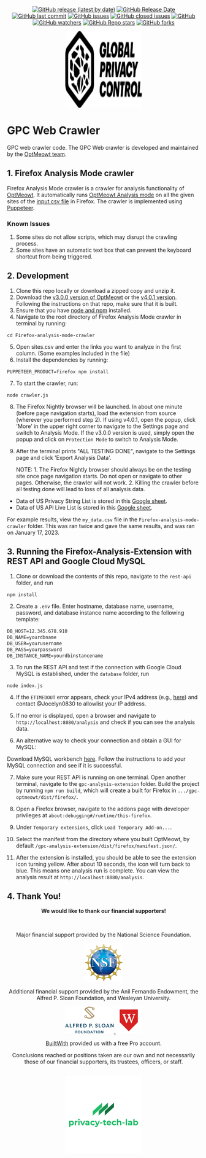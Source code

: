 <p align="center">
  <a href="https://github.com/privacy-tech-lab/gpc-web-crawler/releases"><img alt="GitHub release (latest by date)" src="https://img.shields.io/github/v/release/privacy-tech-lab/gpc-web-crawler"></a>
  <a href="https://github.com/privacy-tech-lab/gpc-web-crawler/releases"><img alt="GitHub Release Date" src="https://img.shields.io/github/release-date/privacy-tech-lab/gpc-web-crawler"></a>
  <a href="https://github.com/privacy-tech-lab/gpc-web-crawler/commits/main"><img alt="GitHub last commit" src="https://img.shields.io/github/last-commit/privacy-tech-lab/gpc-web-crawler"></a>
  <a href="https://github.com/privacy-tech-lab/gpc-web-crawler/issues"><img alt="GitHub issues" src="https://img.shields.io/github/issues-raw/privacy-tech-lab/gpc-web-crawler"></a>
  <a href="https://github.com/privacy-tech-lab/gpc-web-crawler/issues?q=is%3Aissue+is%3Aclosed"><img alt="GitHub closed issues" src="https://img.shields.io/github/issues-closed-raw/privacy-tech-lab/gpc-web-crawler"></a>
  <a href="https://github.com/privacy-tech-lab/gpc-web-crawler/blob/main/LICENSE.md"><img alt="GitHub" src="https://img.shields.io/github/license/privacy-tech-lab/gpc-web-crawler"></a>
  <a href="https://github.com/privacy-tech-lab/gpc-web-crawler/watchers"><img alt="GitHub watchers" src="https://img.shields.io/github/watchers/privacy-tech-lab/gpc-web-crawler?style=social"></a>
  <a href="https://github.com/privacy-tech-lab/gpc-web-crawler/stargazers"><img alt="GitHub Repo stars" src="https://img.shields.io/github/stars/privacy-tech-lab/gpc-web-crawler?style=social"></a>
  <a href="https://github.com/privacy-tech-lab/gpc-web-crawler/network/members"><img alt="GitHub forks" src="https://img.shields.io/github/forks/privacy-tech-lab/gpc-web-crawler?style=social"></a>
</p>

<p align="center">
  <a href="https://privacytechlab.org/"><img src="./gpc-logo-small-black.svg" width="200px" height="200px" alt="OptMeowt logo"></a>
</p>

# GPC Web Crawler

GPC web crawler code. The GPC Web crawler is developed and maintained by the [OptMeowt team](https://github.com/privacy-tech-lab/gpc-optmeowt#optmeowt-).

## 1. Firefox Analysis Mode crawler

Firefox Analysis Mode crawler is a crawler for analysis functionality of [OptMeowt](https://github.com/privacy-tech-lab/gpc-web-crawler). It automatically runs [OptMeowt Analysis mode](https://github.com/privacy-tech-lab/gpc-optmeowt/tree/v4.0.1/#4-analysis-mode-firefox-only) on all the given sites of the [input csv file](https://github.com/privacy-tech-lab/gpc-web-data-and-scripts/blob/main/Firefox-analysis-mode-crawler/sites.csv) in Firefox. The crawler is implemented using [Puppeteer](https://pptr.dev/).

### Known Issues

1. Some sites do not allow scripts, which may disrupt the crawling process.
2. Some sites have an automatic text box that can prevent the keyboard shortcut from being triggered.

## 2. Development

1. Clone this repo locally or download a zipped copy and unzip it.
2. Download the [v3.0.0 version of OptMeowt](https://github.com/privacy-tech-lab/gpc-optmeowt/tree/v3.0.0-paper) or the [v4.0.1 version](https://github.com/privacy-tech-lab/gpc-optmeowt/tree/v4.0.1). Following the instructions on that repo, make sure that it is built.
3. Ensure that you have [node and npm](https://docs.npmjs.com/getting-started) installed.
4. Navigate to the root directory of Firefox Analysis Mode crawler in terminal by running:

```console
cd Firefox-analysis-mode-crawler
```

5. Open sites.csv and enter the links you want to analyze in the first column. (Some examples included in the file)
6. Install the dependencies by running:

```console
PUPPETEER_PRODUCT=firefox npm install
```

7. To start the crawler, run:

```console
node crawler.js
```

8. The Firefox Nightly browser will be launched. In about one minute (before page navigation starts), load the extension from source (wherever you performed step 2). If using v4.0.1, open the popup, click 'More' in the upper right corner to navigate to the Settings page and switch to Analysis Mode. If the v3.0.0 version is used, simply open the popup and click on `Protection Mode` to switch to Analysis Mode.
9. After the terminal prints "ALL TESTING DONE", navigate to the Settings page and click 'Export Analysis Data'.

   NOTE: 1. The Firefox Nightly browser should always be on the testing site once page navigation starts. Do not open or navigate to other pages. Otherwise, the crawler will not work. 2. Killing the crawler before all testing done will lead to loss of all analysis data.

- Data of US Privacy String List is stored in this [Google sheet](https://docs.google.com/spreadsheets/d/1nb6-bI8d6-hDTvoj6Y3YT2HME_qVyHyVOQtY9do_Foo/edit?usp=sharing).
- Data of US API Live List is stored in this [Google sheet](https://docs.google.com/spreadsheets/d/1sdmD8Y3jb82PZ_YOREYmRez3_Wi1FUApsP1we1GV29Y/edit#gid=984860887).

For example results, view the `my_data.csv` file in the `Firefox-analysis-mode-crawler` folder. This was ran twice and gave the same results, and was ran on January 17, 2023.

## 3. Running the Firefox-Analysis-Extension with REST API and Google Cloud MySQL

1. Clone or download the contents of this repo, navigate to the `rest-api` folder, and run

```console
npm install
```

2. Create a `.env` file. Enter hostname, database name, username, password, and database instance name according to the following template:

```console
DB_HOST=12.345.678.910
DB_NAME=yourdbname
DB_USER=yourusername
DB_PASS=yourpassword
DB_INSTANCE_NAME=yourdbinstancename
```

3. To run the REST API and test if the connection with Google Cloud MySQL is established, under the `database` folder, run

```console
node index.js
```

4. If the `ETIMEDOUT` error appears, check your IPv4 address (e.g., [here](https://www.whatsmyip.org/)) and contact @Jocelyn0830 to allowlist your IP address.

5. If no error is displayed, open a browser and navigate to `http://localhost:8080/analysis` and check if you can see the analysis data.

6. An alternative way to check your connection and obtain a GUI for MySQL:

Download MySQL workbench [here](https://www.mysql.com/products/workbench/). Follow the instructions to add your MySQL connection and see if it is successful.

7. Make sure your REST API is running on one terminal. Open another terminal, navigate to the `gpc-analysis-extension` folder. Build the project by running `npm run build`, which will create a built for Firefox in `.../gpc-optmeowt/dist/firefox/`.

8. Open a Firefox browser, navigate to the addons page with developer privileges at `about:debugging#/runtime/this-firefox`.

9. Under `Temporary extensions`, click `Load Temporary Add-on...`.

10. Select the manifest from the directory where you built OptMeowt, by default `/gpc-analysis-extension/dist/firefox/manifest.json/`.

11. After the extension is installed, you should be able to see the extension icon turning yellow. After about 10 seconds, the icon will turn back to blue. This means one analysis run is complete. You can view the analysis result at `http://localhost:8080/analysis`.

## 4. Thank You!

<p align="center"><strong>We would like to thank our financial supporters!</strong></p><br>

<p align="center">Major financial support provided by the National Science Foundation.</p>

<p align="center">
  <a href="https://nsf.gov/awardsearch/showAward?AWD_ID=2055196">
    <img class="img-fluid" src="./nsf.png" height="100px" alt="National Science Foundation Logo">
  </a>
</p>

<p align="center">Additional financial support provided by the Anil Fernando Endowment, the Alfred P. Sloan Foundation, and Wesleyan University.</p>

<p align="center">
  <a href="https://sloan.org/grant-detail/9631">
    <img class="img-fluid" src="./sloan_logo.jpg" height="70px" alt="Sloan Foundation Logo">
  </a>
  <a href="https://www.wesleyan.edu/mathcs/cs/index.html">
    <img class="img-fluid" src="./wesleyan_shield.png" height="70px" alt="Wesleyan University Logo">
  </a>
</p>

<p align="center"><a href="https://builtwith.com/">BuiltWith</a> provided us with a free Pro account.</p>

<p align="center">Conclusions reached or positions taken are our own and not necessarily those of our financial supporters, its trustees, officers, or staff.</p>

##

<p align="center">
  <a href="https://privacytechlab.org/"><img src="./plt_logo.png" width="200px" height="200px" alt="privacy-tech-lab logo"></a>
<p>
